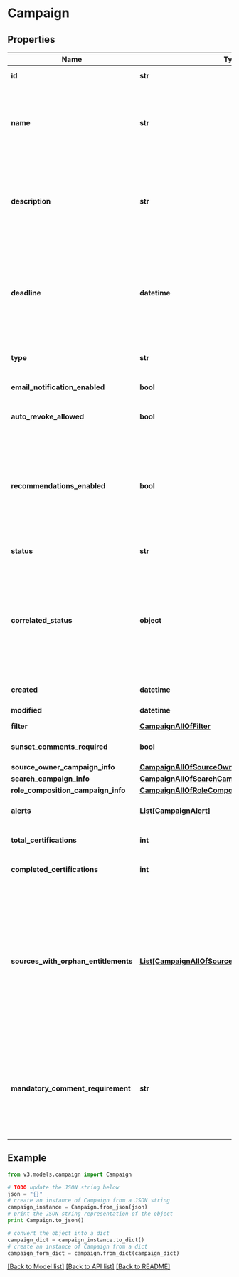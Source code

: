 # Campaign


## Properties
Name | Type | Description | Notes
------------ | ------------- | ------------- | -------------
**id** | **str** | Id of the campaign | [optional] [readonly] 
**name** | **str** | The campaign name. If this object is part of a template, special formatting applies; see the &#x60;/campaign-templates/{id}/generate&#x60; endpoint documentation for details. | 
**description** | **str** | The campaign description. If this object is part of a template, special formatting applies; see the &#x60;/campaign-templates/{id}/generate&#x60; endpoint documentation for details. | 
**deadline** | **datetime** | The campaign&#39;s completion deadline.  This date must be in the future in order to activate the campaign.  If you try to activate a campaign with a deadline of today or in the past, you will receive a 400 error response. | [optional] 
**type** | **str** | The type of campaign. Could be extended in the future. | 
**email_notification_enabled** | **bool** | Enables email notification for this campaign | [optional] [default to False]
**auto_revoke_allowed** | **bool** | Allows auto revoke for this campaign | [optional] [default to False]
**recommendations_enabled** | **bool** | Enables IAI for this campaign. Accepts true even if the IAI product feature is off. If IAI is turned off then campaigns generated from this template will indicate false. The real value will then be returned if IAI is ever enabled for the org in the future. | [optional] [default to False]
**status** | **str** | The campaign&#39;s current status. | [optional] [readonly] 
**correlated_status** | **object** | The correlatedStatus of the campaign. Only SOURCE_OWNER campaigns can be Uncorrelated. An Uncorrelated certification campaign only includes Uncorrelated identities (An identity is uncorrelated if it has no accounts on an authoritative source). | [optional] 
**created** | **datetime** | Created time of the campaign | [optional] [readonly] 
**modified** | **datetime** | Modified time of the campaign | [optional] [readonly] 
**filter** | [**CampaignAllOfFilter**](CampaignAllOfFilter.md) |  | [optional] 
**sunset_comments_required** | **bool** | Determines if comments on sunset date changes are required. | [optional] [default to True]
**source_owner_campaign_info** | [**CampaignAllOfSourceOwnerCampaignInfo**](CampaignAllOfSourceOwnerCampaignInfo.md) |  | [optional] 
**search_campaign_info** | [**CampaignAllOfSearchCampaignInfo**](CampaignAllOfSearchCampaignInfo.md) |  | [optional] 
**role_composition_campaign_info** | [**CampaignAllOfRoleCompositionCampaignInfo**](CampaignAllOfRoleCompositionCampaignInfo.md) |  | [optional] 
**alerts** | [**List[CampaignAlert]**](CampaignAlert.md) | A list of errors and warnings that have accumulated. | [optional] [readonly] 
**total_certifications** | **int** | The total number of certifications in this campaign. | [optional] [readonly] 
**completed_certifications** | **int** | The number of completed certifications in this campaign. | [optional] [readonly] 
**sources_with_orphan_entitlements** | [**List[CampaignAllOfSourcesWithOrphanEntitlements]**](CampaignAllOfSourcesWithOrphanEntitlements.md) | A list of sources in the campaign that contain \\\&quot;orphan entitlements\\\&quot; (entitlements without a corresponding Managed Attribute). An empty list indicates the campaign has no orphan entitlements. Null indicates there may be unknown orphan entitlements in the campaign (the campaign was created before this feature was implemented). | [optional] [readonly] 
**mandatory_comment_requirement** | **str** | Determines whether comments are required for decisions during certification reviews. You can require comments for all decisions, revoke-only decisions, or no decisions. By default, comments are not required for decisions. | [optional] 

## Example

```python
from v3.models.campaign import Campaign

# TODO update the JSON string below
json = "{}"
# create an instance of Campaign from a JSON string
campaign_instance = Campaign.from_json(json)
# print the JSON string representation of the object
print Campaign.to_json()

# convert the object into a dict
campaign_dict = campaign_instance.to_dict()
# create an instance of Campaign from a dict
campaign_form_dict = campaign.from_dict(campaign_dict)
```
[[Back to Model list]](../README.md#documentation-for-models) [[Back to API list]](../README.md#documentation-for-api-endpoints) [[Back to README]](../README.md)


